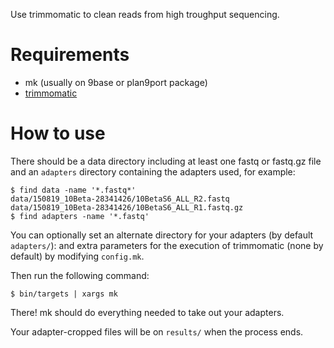 Use trimmomatic to clean reads from high troughput sequencing.

# Requirements

- mk (usually on 9base or plan9port package)
- [trimmomatic](https://www.ncbi.nlm.nih.gov/pmc/articles/PMC4103590/ "Trimmomatic: a flexible trimmer for Illumina sequence data")

# How to use

There should be a data directory including at least one fastq or fastq.gz file
and an `adapters` directory containing the adapters used,
for example:

```
$ find data -name '*.fastq*'
data/150819_10Beta-28341426/10BetaS6_ALL_R2.fastq
data/150819_10Beta-28341426/10BetaS6_ALL_R1.fastq.gz
$ find adapters -name '*.fastq'

```

You can optionally set an alternate directory for your adapters (by default `adapters/`):
and extra parameters for the execution of trimmomatic (none by default)
by modifying `config.mk`.

Then run the following command:

```
$ bin/targets | xargs mk
```

There! mk should do everything needed to take out your adapters.

Your adapter-cropped files will be on `results/` when the process ends.

